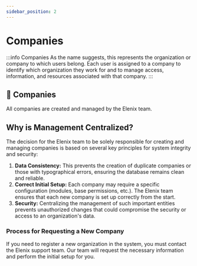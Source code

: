 ```yaml
---
sidebar_position: 2
---
```


# Companies

:::info Companies
As the name suggests, this represents the organization or company to which users belong. Each user is assigned to a company to identify which organization they work for and to manage access, information, and resources associated with that company.
:::

<div className="hero-banner">
  <div className="hero-content">
    <h2>📍 Companies</h2>
    <p>All companies are created and managed by the Elenix team.</p>
  </div>
</div>

## Why is Management Centralized?

The decision for the Elenix team to be solely responsible for creating and managing companies is based on several key principles for system integrity and security:

1.  **Data Consistency:** This prevents the creation of duplicate companies or those with typographical errors, ensuring the database remains clean and reliable.
2.  **Correct Initial Setup:** Each company may require a specific configuration (modules, base permissions, etc.). The Elenix team ensures that each new company is set up correctly from the start.
3.  **Security:** Centralizing the management of such important entities prevents unauthorized changes that could compromise the security or access to an organization's data.

### Process for Requesting a New Company

If you need to register a new organization in the system, you must contact the Elenix support team. Our team will request the necessary information and perform the initial setup for you.
